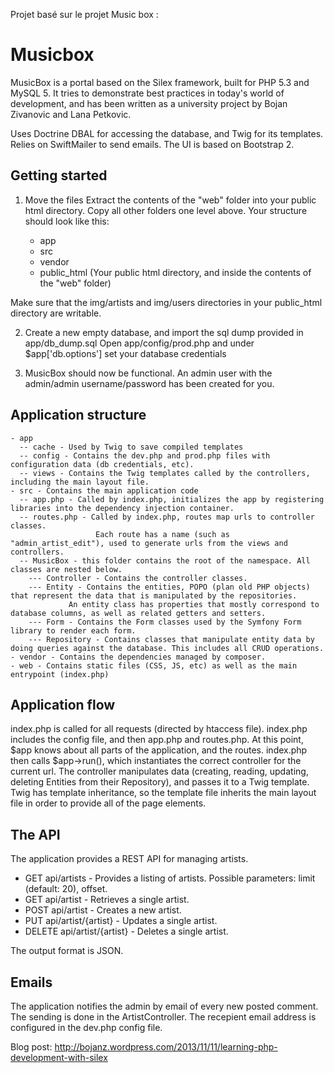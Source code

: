 Projet basé sur le projet Music box :

Musicbox
========
MusicBox is a portal based on the Silex framework, built for PHP 5.3 and MySQL 5.
It tries to demonstrate best practices in today's world of development, and has
been written as a university project by Bojan Zivanovic and Lana Petkovic.

Uses Doctrine DBAL for accessing the database, and Twig for its templates.
Relies on SwiftMailer to send emails.
The UI is based on Bootstrap 2.

Getting started
---------------
1. Move the files
Extract the contents of the "web" folder into your public html directory.
Copy all other folders one level above. Your structure should look like this:

    - app
    - src
    - vendor
    - public_html (Your public html directory, and inside the contents of the "web" folder)

Make sure that the img/artists and img/users directories in your public_html directory
are writable.

2. Create a new empty database, and import the sql dump provided in app/db_dump.sql
Open app/config/prod.php and under $app['db.options'] set your database credentials

3. MusicBox should now be functional. An admin user with the admin/admin username/password has been created for you.

Application structure
---------------------

    - app
      -- cache - Used by Twig to save compiled templates
      -- config - Contains the dev.php and prod.php files with configuration data (db credentials, etc).
      -- views - Contains the Twig templates called by the controllers, including the main layout file.
    - src - Contains the main application code
      -- app.php - Called by index.php, initializes the app by registering libraries into the dependency injection container.
      -- routes.php - Called by index.php, routes map urls to controller classes.
                       Each route has a name (such as "admin_artist_edit"), used to generate urls from the views and controllers.
      -- MusicBox - this folder contains the root of the namespace. All classes are nested below.
        --- Controller - Contains the controller classes.
        --- Entity - Contains the entities, POPO (plan old PHP objects) that represent the data that is manipulated by the repositories.
                 An entity class has properties that mostly correspond to database columns, as well as related getters and setters.
        --- Form - Contains the Form classes used by the Symfony Form library to render each form.
        --- Repository - Contains classes that manipulate entity data by doing queries against the database. This includes all CRUD operations.
    - vendor - Contains the dependencies managed by composer.
    - web - Contains static files (CSS, JS, etc) as well as the main entrypoint (index.php)

Application flow
----------------
index.php is called for all requests (directed by htaccess file).
index.php includes the config file, and then app.php and routes.php.
At this point, $app knows about all parts of the application, and the routes.
index.php then calls $app->run(), which instantiates the correct controller for the current url.
The controller manipulates data (creating, reading, updating, deleting Entities from their Repository), and passes it to a Twig template.
Twig has template inheritance, so the template file inherits the main layout file in order to provide all of the page elements.

The API
-------
The application provides a REST API for managing artists.
- GET api/artists - Provides a listing of artists. Possible parameters: limit (default: 20), offset.
- GET api/artist - Retrieves a single artist.
- POST api/artist - Creates a new artist.
- PUT  api/artist/{artist} - Updates a single artist.
- DELETE api/artist/{artist} - Deletes a single artist.

The output format is JSON.

Emails
------
The application notifies the admin by email of every new posted comment.
The sending is done in the ArtistController.
The recepient email address is configured in the dev.php config file.

Blog post: http://bojanz.wordpress.com/2013/11/11/learning-php-development-with-silex
